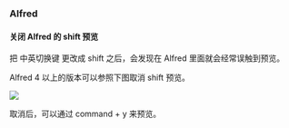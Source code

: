 ### Alfred
#### 关闭 Alfred 的 shift 预览

把 中英切换键 更改成 shift 之后，会发现在 Alfred 里面就会经常误触到预览。

Alfred 4 以上的版本可以参照下图取消 shift 预览。

![](../../images/Vim/Alfred%20取消%20shift%20预览.jpg)

取消后，可以通过 command + y 来预览。